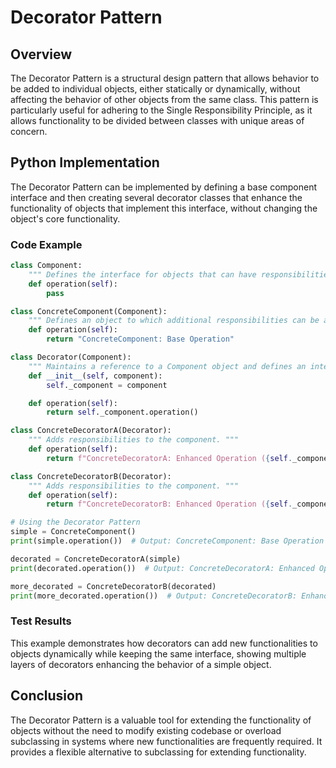 # Decorator Pattern

## Overview

The Decorator Pattern is a structural design pattern that allows behavior to be added to individual objects, either statically or dynamically, without affecting the behavior of other objects from the same class. This pattern is particularly useful for adhering to the Single Responsibility Principle, as it allows functionality to be divided between classes with unique areas of concern.

## Python Implementation

The Decorator Pattern can be implemented by defining a base component interface and then creating several decorator classes that enhance the functionality of objects that implement this interface, without changing the object's core functionality.

### Code Example
```python
class Component:
    """ Defines the interface for objects that can have responsibilities added to them dynamically. """
    def operation(self):
        pass

class ConcreteComponent(Component):
    """ Defines an object to which additional responsibilities can be attached. """
    def operation(self):
        return "ConcreteComponent: Base Operation"

class Decorator(Component):
    """ Maintains a reference to a Component object and defines an interface that conforms to Component's interface. """
    def __init__(self, component):
        self._component = component

    def operation(self):
        return self._component.operation()

class ConcreteDecoratorA(Decorator):
    """ Adds responsibilities to the component. """
    def operation(self):
        return f"ConcreteDecoratorA: Enhanced Operation ({self._component.operation()})"

class ConcreteDecoratorB(Decorator):
    """ Adds responsibilities to the component. """
    def operation(self):
        return f"ConcreteDecoratorB: Enhanced Operation ({self._component.operation()})"

# Using the Decorator Pattern
simple = ConcreteComponent()
print(simple.operation())  # Output: ConcreteComponent: Base Operation

decorated = ConcreteDecoratorA(simple)
print(decorated.operation())  # Output: ConcreteDecoratorA: Enhanced Operation (ConcreteComponent: Base Operation)

more_decorated = ConcreteDecoratorB(decorated)
print(more_decorated.operation())  # Output: ConcreteDecoratorB: Enhanced Operation (ConcreteDecoratorA: Enhanced Operation (ConcreteComponent: Base Operation))
```

### Test Results

This example demonstrates how decorators can add new functionalities to objects dynamically while keeping the same interface, showing multiple layers of decorators enhancing the behavior of a simple object.

## Conclusion

The Decorator Pattern is a valuable tool for extending the functionality of objects without the need to modify existing codebase or overload subclassing in systems where new functionalities are frequently required. It provides a flexible alternative to subclassing for extending functionality.
